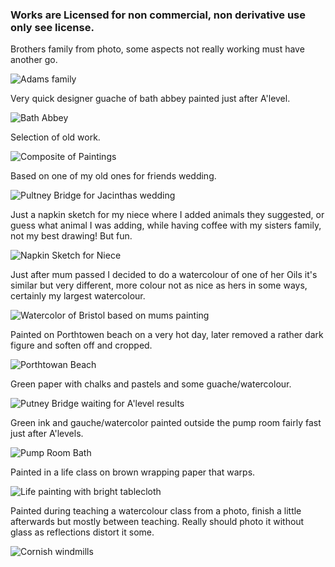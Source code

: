 ### Works are Licensed for non commercial, non derivative use only see license.

Brothers family from photo, some aspects not really working must have another go.

![Adams family](https://nanjizal.github.io/paintings/assets/adamsFamily.jpg)

Very quick designer guache of bath abbey painted just after A'level.

![Bath Abbey](https://nanjizal.github.io/paintings/assets/bathAbbey.jpg)

Selection of old work.

![Composite of Paintings](https://nanjizal.github.io/paintings/assets/composite.jpg)

Based on one of my old ones for friends wedding.

![Pultney Bridge for Jacinthas wedding](https://nanjizal.github.io/paintings/assets/jacinthasWeddingPultneyBridge.jpg)

Just a napkin sketch for my niece where I added animals they suggested, or guess what animal I was adding, while having coffee with my sisters family, not my best drawing! But fun.

![Napkin Sketch for Niece](https://nanjizal.github.io/paintings/assets/napkinSketchforNiece.jpg)

Just after mum passed I decided to do a watercolour of one of her Oils it's similar but very different, more colour not as nice as hers in some ways, certainly my largest watercolour.

![Watercolor of Bristol based on mums painting](https://nanjizal.github.io/paintings/assets/paintingBristol.jpg)

Painted on Porthtowen beach on a very hot day, later removed a rather dark figure and soften off and cropped.

![Porthtowan Beach](https://nanjizal.github.io/paintings/assets/porthtowanBeach.jpg)

Green paper with chalks and pastels and some guache/watercolour.

![Putney Bridge waiting for A'level results](https://nanjizal.github.io/paintings/assets/pultneyBridgeAfterAlevels.jpg)

Green ink and gauche/watercolor painted outside the pump room fairly fast just after A'levels.

![Pump Room Bath](https://nanjizal.github.io/paintings/assets/pumpRoomBath.jpg)

Painted in a life class on brown wrapping paper that warps.

![Life painting with bright tablecloth](https://nanjizal.github.io/paintings/assets/tablecloth.jpg)

Painted during teaching a watercolour class from a photo, finish a little afterwards but mostly between teaching. Really should photo it without glass as reflections distort it some.

![Cornish windmills](https://nanjizal.github.io/paintings/assets/cornishWindmills.jpg)
